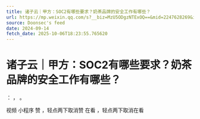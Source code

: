 ```yaml
---
title: 诸子云｜甲方：SOC2有哪些要求？奶茶品牌的安全工作有哪些？
url: https://mp.weixin.qq.com/s?__biz=MzU5ODgzNTExOQ==&mid=2247628269&idx=2&sn=5d7a8b0b42706461985d6c54a6b901fb
source: Doonsec's feed
date: 2024-09-14
fetch_date: 2025-10-06T18:23:55.765620
---
```


# 诸子云｜甲方：SOC2有哪些要求？奶茶品牌的安全工作有哪些？

：
，
。

视频
小程序
赞
，轻点两下取消赞
在看
，轻点两下取消在看